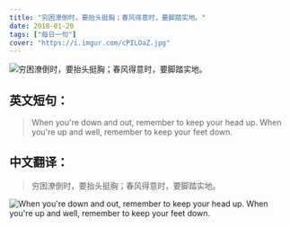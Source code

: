 ```yaml
---
title: "穷困潦倒时，要抬头挺胸；春风得意时，要脚踏实地。"
date: 2018-01-20
tags: ["每日一句"]
cover: "https://i.imgur.com/cPILOaZ.jpg"
---
```


![穷困潦倒时，要抬头挺胸；春风得意时，要脚踏实地。](https://i.imgur.com/6rrw3hC.jpg)

## 英文短句：
> When you're down and out, remember to keep your head up. When you're up and well, remember to keep your feet down.

<!--more-->

## 中文翻译：
> 穷困潦倒时，要抬头挺胸；春风得意时，要脚踏实地。

![When you're down and out, remember to keep your head up. When you're up and well, remember to keep your feet down.](https://i.imgur.com/kiqyQHX.jpg)


